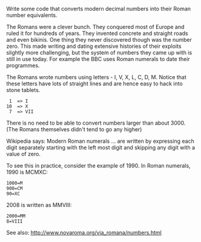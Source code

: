 Write some code that converts modern decimal numbers into their Roman number equivalents.

The Romans were a clever bunch. They conquered most of Europe and ruled it for hundreds of years. They invented concrete and straight roads and even bikinis. One thing they never discovered though was the number zero. This made writing and dating extensive histories of their exploits slightly more challenging, but the system of numbers they came up with is still in use today. For example the BBC uses Roman numerals to date their programmes.

The Romans wrote numbers using letters - I, V, X, L, C, D, M. Notice that these letters have lots of straight lines and are hence easy to hack into stone tablets.
```
 1  => I
10  => X
 7  => VII
```

There is no need to be able to convert numbers larger than about 3000. (The Romans themselves didn't tend to go any higher)

Wikipedia says: Modern Roman numerals ... are written by expressing each digit separately starting with the left most digit and skipping any digit with a value of zero.

To see this in practice, consider the example of 1990. In Roman numerals, 1990 is MCMXC:
```
1000=M
900=CM
90=XC
```

2008 is written as MMVIII:
```
2000=MM
8=VIII
```

See also: http://www.novaroma.org/via_romana/numbers.html